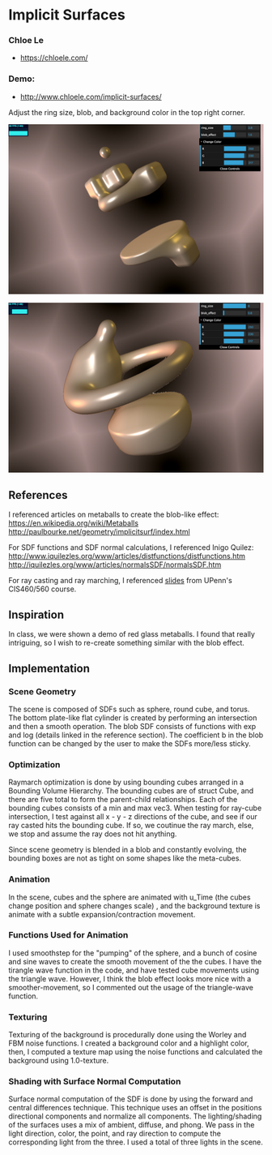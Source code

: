 # Implicit Surfaces

### Chloe Le
- https://chloele.com/

### Demo: 
- http://www.chloele.com/implicit-surfaces/

Adjust the ring size, blob, and background color in the top right corner.

![](DEMO1.png) 

![](DEMO2.png)

## References


I referenced articles on metaballs to create the blob-like effect:
https://en.wikipedia.org/wiki/Metaballs
http://paulbourke.net/geometry/implicitsurf/index.html

For SDF functions and SDF normal calculations, I referenced Inigo Quilez:
http://www.iquilezles.org/www/articles/distfunctions/distfunctions.htm
http://iquilezles.org/www/articles/normalsSDF/normalsSDF.htm

For ray casting and ray marching, I referenced [slides](https://docs.google.com/presentation/d/e/2PACX-1vSN5ntJISgdOXOSNyoHimSVKblnPnL-Nywd6aRPI-XPucX9CeqzIEGTjFTwvmjYUgCglTqgvyP1CpxZ/pub?start=false&loop=false&delayms=60000&slide=id.g27215b64c6_0_107
) from UPenn's CIS460/560 course.

## Inspiration
In class, we were shown a demo of red glass metaballs. I found that really intriguing, so I wish to re-create something similar with the blob effect. 

## Implementation

### Scene Geometry
The scene is composed of SDFs such as sphere, round cube, and torus. The bottom plate-like flat cylinder is created by performing an intersection and then a smooth operation. The blob SDF consists of functions with exp and log (details linked in the reference section). The coefficient b in the blob function can be changed by the user to make the SDFs more/less sticky. 

### Optimization
Raymarch optimization is done by using bounding cubes arranged in a Bounding Volume Hierarchy. The bounding cubes are of struct Cube, and there are five total to form the parent-child relationships. Each of the bounding cubes consists of a min and max vec3. When testing for ray-cube intersection, I test against all x - y - z directions of the cube, and see if our ray casted hits the bounding cube. If so, we coutinue the ray march, else, we stop and assume the ray does not hit anything.

Since scene geometry is blended in a blob and constantly evolving, the bounding boxes are not as tight on some shapes like the meta-cubes. 

### Animation
In the scene, cubes and the sphere are animated with u_Time (the cubes change position and sphere changes scale) , and the background texture is animate with a subtle expansion/contraction movement. 

### Functions Used for Animation
I used smoothstep for the "pumping" of the sphere, and a bunch of cosine and sine waves to create the smooth movement of the the cubes. I have the tirangle wave function in the code, and have tested cube movements using the triangle wave. However, I think the blob effect looks more nice with a smoother-movement, so I commented out the usage of the triangle-wave function. 

### Texturing
Texturing of the background is procedurally done using the Worley and FBM noise functions. I created a background color and a highlight color, then, I computed a texture map using the noise functions and calculated the background using 1.0-texture. 

### Shading with Surface Normal Computation
Surface normal computation of the SDF is done by using the forward and central differences technique. 
This technique uses an offset in the positions directional components and normalize all components. 
The lighting/shading of the surfaces uses a mix of ambient, diffuse, and phong. We pass in the light direction, color, the point, and ray direction to compute the corresponding light from the three. 
I used a total of three lights in the scene. 
